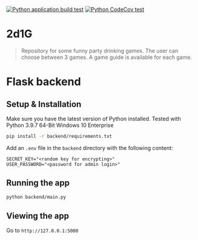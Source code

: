 [![Python application build test](https://github.com/Montralis/2d1G/actions/workflows/python-app.yml/badge.svg?branch=add-tests)](https://github.com/Montralis/2d1G/actions/workflows/python-app.yml)
[![Python CodeCov test](https://github.com/Montralis/2d1G/actions/workflows/codeCov.yml/badge.svg?branch=add-tests)](https://github.com/Montralis/2d1G/actions/workflows/codeCov.yml)

# 2d1G

> Repository for some funny party drinking games.
The user can choose between 3 games. A game guide is available for each game.


# Flask backend

## Setup & Installation

Make sure you have the latest version of Python installed.
Tested with Python 3.9.7 64-Bit Windows 10 Enterprise

```bash
pip install -r backend/requirements.txt
```

Add an `.env` file in the `backend` directory with the following content:
```dotenv
SECRET_KEY="<random key for encrypting>"
USER_PASSWORD="<password for admin login>"
```


## Running the app

```bash
python backend/main.py
```


## Viewing the app

Go to `http://127.0.0.1:5000`
